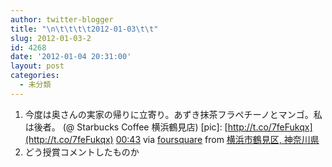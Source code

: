 ```yaml
---
author: twitter-blogger
title: "\n\t\t\t\t2012-01-03\t\t"
slug: 2012-01-03-2
id: 4268
date: '2012-01-04 20:31:00'
layout: post
categories:
  - 未分類
---
```


<div xmlns:georss="http://www.georss.org/georss">

1.  <span><span>今度は奥さんの実家の帰りに立寄り。あずき抹茶フラペチーノとマンゴ。私は後者。 (@ Starbucks Coffee 横浜鶴見店) [pic]: [http://t.co/7feFukqx](http://t.co/7feFukqx)</span> <span>[<span>00:43</span>](http://twitter.com/o_ob/status/154166096608505856) <span>via [foursquare](http://foursquare.com)</span> from [横浜市鶴見区, 神奈川県<span></span>](http://maps.google.com/maps?q=35.51499374,139.66550946)</span></span>
2.  <span><span>どう授賞コメントしたものか</span></span>

</div>